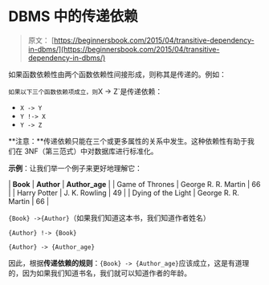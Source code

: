 # DBMS 中的传递依赖

> 原文： [https://beginnersbook.com/2015/04/transitive-dependency-in-dbms/](https://beginnersbook.com/2015/04/transitive-dependency-in-dbms/)

如果函数依赖性由两个函数依赖性间接形成，则称其是传递的。例如：

`如果以下三个函数依赖项成立，则`X -> Z`是传递依赖：

*   `X -> Y`
*   `Y !-> X`
*   `Y -> Z`

**注意：**传递依赖只能在三个或更多属性的关系中发生。这种依赖性有助于我们在 3NF（第三范式）中对数据库进行标准化。

**示例**：让我们举一个例子来更好地理解它：

| **Book** | **Author** | **Author_age** |
| Game of Thrones | George R. R. Martin | 66 |
| Harry Potter |  J. K. Rowling | 49 |
| Dying of the Light | George R. R. Martin | 66 |

`{Book} ->{Author}`（如果我们知道这本书，我们知道作者姓名）

`{Author} !-> {Book}`

`{Author} -> {Author_age}`

因此，根据**传递依赖的规则**：`{Book} -> {Author_age}`应该成立，这是有道理的，因为如果我们知道书名，我们就可以知道作者的年龄。